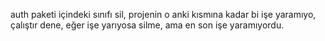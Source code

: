 auth paketi içindeki sınıfı sil, projenin o anki kısmına kadar bi işe yaramıyo, çalıştır dene, eğer işe yarıyosa silme,
ama en son işe yaramıyordu.